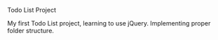 Todo List Project

My first Todo List project, learning to use jQuery. Implementing proper folder structure.
